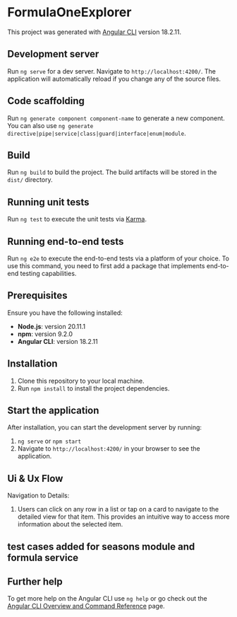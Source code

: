 # FormulaOneExplorer

This project was generated with [Angular CLI](https://github.com/angular/angular-cli) version 18.2.11.

## Development server

Run `ng serve` for a dev server. Navigate to `http://localhost:4200/`. The application will automatically reload if you change any of the source files.

## Code scaffolding

Run `ng generate component component-name` to generate a new component. You can also use `ng generate directive|pipe|service|class|guard|interface|enum|module`.

## Build

Run `ng build` to build the project. The build artifacts will be stored in the `dist/` directory.

## Running unit tests

Run `ng test` to execute the unit tests via [Karma](https://karma-runner.github.io).

## Running end-to-end tests

Run `ng e2e` to execute the end-to-end tests via a platform of your choice. To use this command, you need to first add a package that implements end-to-end testing capabilities.

## Prerequisites

Ensure you have the following installed:

- **Node.js**: version 20.11.1
- **npm**: version 9.2.0
- **Angular CLI**: version 18.2.11

## Installation

1. Clone this repository to your local machine.
2. Run `npm install` to install the project dependencies.

## Start the application

After installation, you can start the development server by running:

1. `ng serve` or `npm start`
2. Navigate to `http://localhost:4200/` in your browser to see the application.

## Ui & Ux Flow

Navigation to Details:

1. Users can click on any row in a list or tap on a card to navigate to the detailed view for that item. This provides an intuitive way to access more information about the selected item.

## test cases added for seasons module and formula service

## Further help

To get more help on the Angular CLI use `ng help` or go check out the [Angular CLI Overview and Command Reference](https://angular.dev/tools/cli) page.
